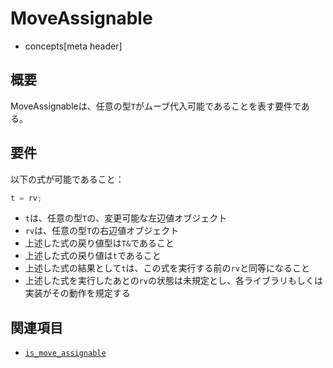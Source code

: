# MoveAssignable
* concepts[meta header]

## 概要
MoveAssignableは、任意の型`T`がムーブ代入可能であることを表す要件である。


## 要件
以下の式が可能であること：

```cpp
t = rv;
```

- `t`は、任意の型`T`の、変更可能な左辺値オブジェクト
- `rv`は、任意の型`T`の右辺値オブジェクト
- 上述した式の戻り値型は`T&`であること
- 上述した式の戻り値は`t`であること
- 上述した式の結果として`t`は、この式を実行する前の`rv`と同等になること
- 上述した式を実行したあとの`rv`の状態は未規定とし、各ライブラリもしくは実装がその動作を規定する


## 関連項目
- [`is_move_assignable`](/reference/type_traits/is_move_assignable.md)

